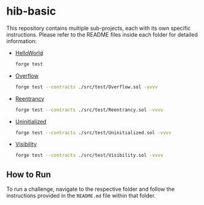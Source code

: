 # hib-basic

This repository contains multiple sub-projects, each with its own specific instructions. Please refer to the README files inside each folder for detailed information:

- [HelloWorld](helloworld/hello_foundry/README.md)
  ```sh
  forge test
  ```
- [Overflow](overflow/README.md)
    ```sh
    forge test --contracts ./src/test/Overflow.sol -vvvv
    ```
- [Reentrancy](reentrancy/re-entrancy.md)
    ```sh
    forge test --contracts ./src/test/Reentrancy.sol -vvvv
    ```
- [Uninitialized](unInitialized/README.md)
    ```sh
    forge test --contracts ./src/test/Uninitialized.sol -vvvv
    ```
- [Visibility](Visibility/README.md)
    ```sh
    forge test --contracts ./src/test/Visibility.sol -vvvv
    ```
 ## How to Run

To run a challenge, navigate to the respective folder and follow the instructions provided in the `README.md` file within that folder.
